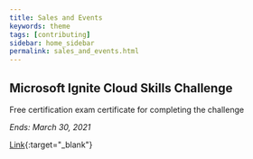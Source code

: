 ```yaml
---
title: Sales and Events
keywords: theme
tags: [contributing]
sidebar: home_sidebar
permalink: sales_and_events.html
---
```


## Microsoft Ignite Cloud Skills Challenge
Free certification exam certificate for completing the challenge

_Ends: March 30, 2021_

[Link](https://csc.docs.microsoft.com/ignite/registration/March2021){:target="_blank"}